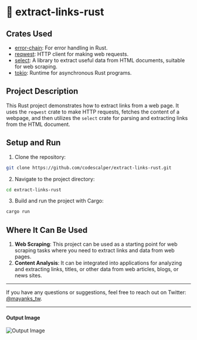 # 🦀 extract-links-rust

## Crates Used

- [error-chain](https://crates.io/crates/error-chain): For error handling in Rust.
- [reqwest](https://crates.io/crates/reqwest): HTTP client for making web requests.
- [select](https://crates.io/crates/select): A library to extract useful data from HTML documents, suitable for web scraping.
- [tokio](https://crates.io/crates/tokio): Runtime for asynchronous Rust programs.

## Project Description

This Rust project demonstrates how to extract links from a web page. It uses the `reqwest` crate to make HTTP requests, fetches the content of a webpage, and then utilizes the `select` crate for parsing and extracting links from the HTML document.

## Setup and Run

1. Clone the repository:

```bash
git clone https://github.com/codescalper/extract-links-rust.git
```

2. Navigate to the project directory:

```bash
cd extract-links-rust
```

3. Build and run the project with Cargo:

```bash
cargo run
```

## Where It Can Be Used

1. **Web Scraping**: This project can be used as a starting point for web scraping tasks where you need to extract links and data from web pages.
2. **Content Analysis**: It can be integrated into applications for analyzing and extracting links, titles, or other data from web articles, blogs, or news sites.

---

If you have any questions or suggestions, feel free to reach out on Twitter: [@mayanks_tw](https://twitter.com/mayanks_tw).

---

#### Output Image

![Output Image](https://cdn.discordapp.com/attachments/1150040438904979557/1169212781753552906/image.png)
